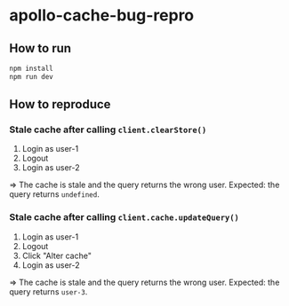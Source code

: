 # apollo-cache-bug-repro

## How to run

```bash
npm install
npm run dev
```

## How to reproduce

### Stale cache after calling `client.clearStore()`

1. Login as user-1
2. Logout
3. Login as user-2

=> The cache is stale and the query returns the wrong user.
Expected: the query returns `undefined`.

### Stale cache after calling `client.cache.updateQuery()`

1. Login as user-1
2. Logout
3. Click "Alter cache"
4. Login as user-2

=> The cache is stale and the query returns the wrong user.
Expected: the query returns `user-3`.
